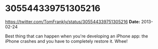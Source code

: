 # 305544339751305216
https://twitter.com/TomFrankly/status/305544339751305216
**Date:** 2013-02-24

Best thing that can happen when you're developing an iPhone app: the iPhone crashes and you have to completely restore it. Whee!
